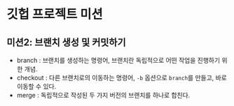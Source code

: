 # 깃헙 프로젝트 미션

## 미션2: 브랜치 생성 및 커밋하기

- branch : 브랜치를 생성하는 명령어, 브랜치란 독립적으로 어떤 작업을 진행하기 위한 개념.
- checkout : 다른 브랜치로의 이동하는 명령어, `-b` 옵션으로 `branch`를 만들고, 바로 이동할 수 있다.
- merge : 독립적으로 작성된 두 가지 버전의 브랜치를 하나로 합친다.